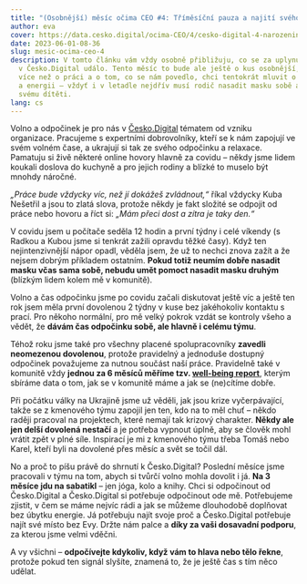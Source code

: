 ```yaml
---
title: "(Osobnější) měsíc očima CEO #4: Tříměsíční pauza a najití svého proč"
author: eva
cover: https://data.cesko.digital/ocima-CEO/4/cesko-digital-4-narozeniny-023.jpeg
date: 2023-06-01-08-36
slug: mesic-ocima-ceo-4
description: V tomto článku vám vždy osobně přibližuju, co se za uplynulý měsíc
  v Česko.Digital událo. Tento měsíc to bude ale ještě o kus osobnější, protože
  více než o práci a o tom, co se nám povedlo, chci tentokrát mluvit o odpočinku
  a energii – vždyť i v letadle nejdřív musí rodič nasadit masku sobě a až potom
  svému dítěti.
lang: cs
---
```

Volno a odpočinek je pro nás v [Česko.Digital](http://xn--esko-9ta.digital) tématem od vzniku organizace. Pracujeme s expertními dobrovolníky, kteří se k nám zapojují ve svém volném čase, a ukrajují si tak ze svého odpočinku a relaxace. Pamatuju si živě některé online hovory hlavně za covidu – někdy jsme lidem koukali doslova do kuchyně a pro jejich rodiny a blízké to muselo být mnohdy náročné.

*„Práce bude vždycky víc, než jí dokážeš zvládnout,“* říkal vždycky Kuba Nešetřil a jsou to zlatá slova, protože někdy je fakt složité se odpojit od práce nebo hovoru a říct si: *„Mám přeci dost a zítra je taky den.“*

V covidu jsem u počítače seděla 12 hodin a první týdny i celé víkendy (s Radkou a Kubou jsme si tenkrát zažili opravdu těžké časy). Když ten nejintenzivnější nápor opadl, věděla jsem, že už to nechci znova zažít a že nejsem dobrým příkladem ostatním. **Pokud totiž neumím dobře nasadit masku včas sama sobě, nebudu umět pomoct nasadit masku druhým** (blízkým lidem kolem mě v komunitě).

Volno a čas odpočinku jsme po covidu začali diskutovat ještě víc a ještě ten rok jsem měla první dovolenou 2 týdny v kuse bez jakéhokoliv kontaktu s prací. Pro někoho normální, pro mě velký pokrok vzdát se kontroly všeho a vědět, že **dávám čas odpočinku sobě, ale hlavně i celému týmu**.

Téhož roku jsme také pro všechny placené spolupracovníky **zavedli neomezenou dovolenou**, protože pravidelný a jednoduše dostupný odpočinek považujeme za nutnou součást naší práce. Pravidelně také v komunitě vždy **jednou za 6 měsíců měříme tzv. [well-being report](https://cesko-digital.atlassian.net/wiki/spaces/CD/pages/101286173/Wellbeing+Dashboard)**, kterým sbíráme data o tom, jak se v komunitě máme a jak se (ne)cítíme dobře.

Při počátku války na Ukrajině jsme už věděli, jak jsou krize vyčerpávající, takže se z kmenového týmu zapojil jen ten, kdo na to měl chuť – někdo raději pracoval na projektech, které nemají tak krizový charakter. **Někdy ale jen delší dovolená nestačí** a je potřeba vypnout úplně, aby se člověk mohl vrátit zpět v plné síle. Inspirací je mi z kmenového týmu třeba Tomáš nebo Karel, kteří byli na dovolené přes měsíc a svět se točil dál.

No a proč to píšu právě do shrnutí k Česko.Digital? Poslední měsíce jsme pracovali v týmu na tom, abych si tvůrčí volno mohla dovolit i já. **Na 3 měsíce jdu na sabatikl** – jen jóga, kolo a knihy. Chci si odpočinout od Česko.Digital a Česko.Digital si potřebuje odpočinout ode mě. Potřebujeme zjistit, v čem se máme nejvíc rádi a jak se můžeme dlouhodobě doplňovat bez úbytku energie. Já potřebuju najít svoje proč a Česko.Digital potřebuje najít své místo bez Evy. Držte nám palce a **díky za vaši dosavadní podporu**, za kterou jsme velmi vděčni.

A vy všichni – **odpočívejte kdykoliv, když vám to hlava nebo tělo řekne**, protože pokud ten signál slyšíte, znamená to, že je ještě čas s tím něco udělat.